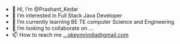 - 👋 Hi, I’m @Prashant_Kedar
- 👀 I’m interested in Full Stack Java Developer
- 🌱 I’m currently learning BE TE computer Science and Engineering
- 💞️ I’m looking to collaborate on ...
- 📫 How to reach me ...okeymrindia@gmail.com

<!---
mrtechpk/mrtechpk is a ✨ special ✨ repository because its `README.md` (this file) appears on your GitHub profile.
You can click the Preview link to take a look at your changes.
--->
